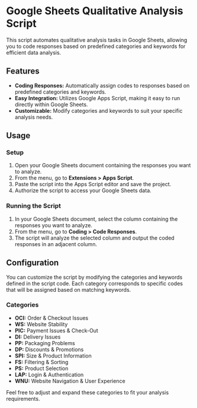 # Google Sheets Qualitative Analysis Script

This script automates qualitative analysis tasks in Google Sheets, allowing you to code responses based on predefined categories and keywords for efficient data analysis.

## Features

- **Coding Responses:** Automatically assign codes to responses based on predefined categories and keywords.
- **Easy Integration:** Utilizes Google Apps Script, making it easy to run directly within Google Sheets.
- **Customizable:** Modify categories and keywords to suit your specific analysis needs.

## Usage

### Setup

1. Open your Google Sheets document containing the responses you want to analyze.
2. From the menu, go to **Extensions > Apps Script**.
3. Paste the script into the Apps Script editor and save the project.
4. Authorize the script to access your Google Sheets data.

### Running the Script

1. In your Google Sheets document, select the column containing the responses you want to analyze.
2. From the menu, go to **Coding > Code Responses**.
3. The script will analyze the selected column and output the coded responses in an adjacent column.

## Configuration

You can customize the script by modifying the categories and keywords defined in the script code. Each category corresponds to specific codes that will be assigned based on matching keywords.

### Categories

- **OCI:** Order & Checkout Issues
- **WS:** Website Stability
- **PIC:** Payment Issues & Check-Out
- **DI:** Delivery Issues
- **PP:** Packaging Problems
- **DP:** Discounts & Promotions
- **SPI:** Size & Product Information
- **FS:** Filtering & Sorting
- **PS:** Product Selection
- **LAP:** Login & Authentication
- **WNU:** Website Navigation & User Experience

Feel free to adjust and expand these categories to fit your analysis requirements.
